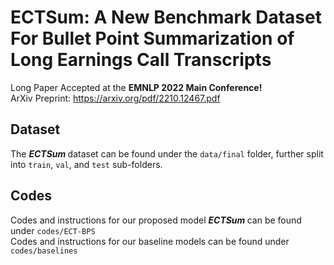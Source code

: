 # ECTSum: A New Benchmark Dataset For Bullet Point Summarization of Long Earnings Call Transcripts

Long Paper Accepted at the <b> EMNLP 2022 Main Conference! </b> <br /> 
ArXiv Preprint: https://arxiv.org/pdf/2210.12467.pdf

## Dataset
The <b> <i> ECTSum </b> </i> dataset can be found under the `data/final` folder, further split into `train`, `val`, and `test` sub-folders.

## Codes
Codes and instructions for our proposed model <b> <i> ECTSum </b> </i> can be found under `codes/ECT-BPS` <br />
Codes and instructions for our baseline models can be found under `codes/baselines`
